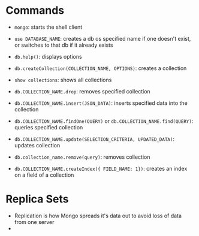 # Commands

- `mongo`: starts the shell client

- `use DATABASE_NAME`: creates a db os specified name if one doesn't exist, or switches to that db if it already exists

- `db.help()`: displays options

- `db.createCollection(COLLECTION_NAME, OPTIONS)`: creates a collection

- `show collections`: shows all collections

- `db.COLLECTION_NAME.drop`: removes specified collection

- `db.COLLECTION_NAME.insert(JSON_DATA)`: inserts specified data into the collection

- `db.COLLECTION_NAME.findOne(QUERY)` or `db.COLLECTION_NAME.find(QUERY)`: queries specified collection

- `db.COLLECTION_NAME.update(SELECTION_CRITERIA, UPDATED_DATA)`: updates collection

- `db.collection_name.remove(query)`: removes collection

- `db.COLLECTION_NAME.createIndex({ FIELD_NAME: 1})`: creates an index on a field of a collection

# Replica Sets

- Replication is how Mongo spreads it's data out to avoid loss of data from one server
- 
